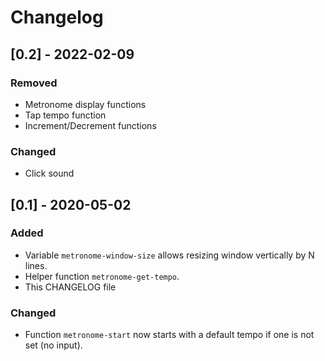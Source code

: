 # Changelog

## [0.2] - 2022-02-09

### Removed

- Metronome display functions
- Tap tempo function
- Increment/Decrement functions

### Changed

- Click sound

## [0.1] - 2020-05-02

### Added

- Variable `metronome-window-size` allows resizing window vertically
  by N lines.
- Helper function `metronome-get-tempo`.
- This CHANGELOG file

### Changed

- Function `metronome-start` now starts with a default tempo if one is
  not set (no input).

